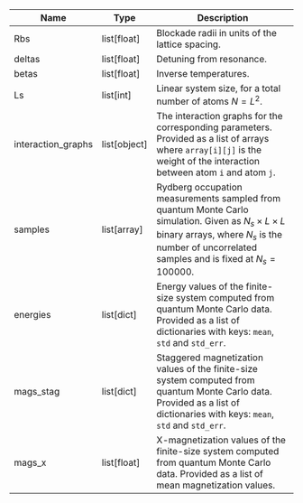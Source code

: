 |Name|Type|Description|
|-|-|-|
|Rbs|list[float]|Blockade radii in units of the lattice spacing.|
|deltas|list[float]|Detuning from resonance.|
|betas|list[float]|Inverse temperatures.|
|Ls|list[int]|Linear system size, for a total number of atoms $N = L^2$.|
|interaction_graphs|list[object]|The interaction graphs for the corresponding parameters. Provided as a list of arrays where `array[i][j]` is the weight of the interaction between atom `i` and atom `j`.|
|samples|list[array]|Rydberg occupation measurements sampled from quantum Monte Carlo simulation. Given as $N_s × L × L$ binary arrays, where $N_s$ is the number of uncorrelated samples and is fixed at $N_s = 100000$.|
|energies|list[dict]|Energy values of the finite-size system computed from quantum Monte Carlo data. Provided as a list of dictionaries with keys: `mean`, `std` and `std_err`.|
|mags_stag|list[dict]|Staggered magnetization values of the finite-size system computed from quantum Monte Carlo data. Provided as a list of dictionaries with keys: `mean`, `std` and `std_err`.|
|mags_x|list[float]|X-magnetization values of the finite-size system computed from quantum Monte Carlo data. Provided as a list of mean magnetization values.|
